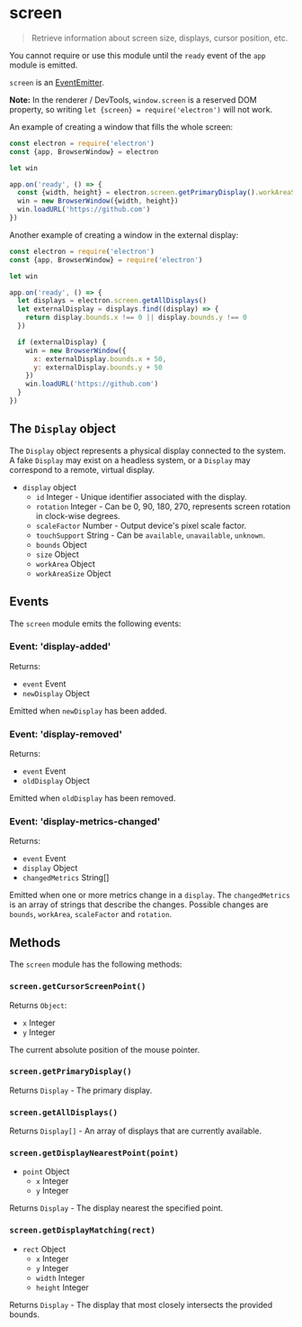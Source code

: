 # screen

> Retrieve information about screen size, displays, cursor position, etc.

You cannot require or use this module until the `ready` event of the `app`
module is emitted.

`screen` is an [EventEmitter](http://nodejs.org/api/events.html#events_class_events_eventemitter).

**Note:** In the renderer / DevTools, `window.screen` is a reserved DOM
property, so writing `let {screen} = require('electron')` will not work.

An example of creating a window that fills the whole screen:

```javascript
const electron = require('electron')
const {app, BrowserWindow} = electron

let win

app.on('ready', () => {
  const {width, height} = electron.screen.getPrimaryDisplay().workAreaSize
  win = new BrowserWindow({width, height})
  win.loadURL('https://github.com')
})
```

Another example of creating a window in the external display:

```javascript
const electron = require('electron')
const {app, BrowserWindow} = require('electron')

let win

app.on('ready', () => {
  let displays = electron.screen.getAllDisplays()
  let externalDisplay = displays.find((display) => {
    return display.bounds.x !== 0 || display.bounds.y !== 0
  })

  if (externalDisplay) {
    win = new BrowserWindow({
      x: externalDisplay.bounds.x + 50,
      y: externalDisplay.bounds.y + 50
    })
    win.loadURL('https://github.com')
  }
})
```

## The `Display` object

The `Display` object represents a physical display connected to the system. A
fake `Display` may exist on a headless system, or a `Display` may correspond to
a remote, virtual display.

* `display` object
  * `id` Integer - Unique identifier associated with the display.
  * `rotation` Integer - Can be 0, 90, 180, 270, represents screen rotation in
    clock-wise degrees.
  * `scaleFactor` Number - Output device's pixel scale factor.
  * `touchSupport` String - Can be `available`, `unavailable`, `unknown`.
  * `bounds` Object
  * `size` Object
  * `workArea` Object
  * `workAreaSize` Object

## Events

The `screen` module emits the following events:

### Event: 'display-added'

Returns:

* `event` Event
* `newDisplay` Object

Emitted when `newDisplay` has been added.

### Event: 'display-removed'

Returns:

* `event` Event
* `oldDisplay` Object

Emitted when `oldDisplay` has been removed.

### Event: 'display-metrics-changed'

Returns:

* `event` Event
* `display` Object
* `changedMetrics` String[]

Emitted when one or more metrics change in a `display`. The `changedMetrics` is
an array of strings that describe the changes. Possible changes are `bounds`,
`workArea`, `scaleFactor` and `rotation`.

## Methods

The `screen` module has the following methods:

### `screen.getCursorScreenPoint()`

Returns `Object`:
* `x` Integer
* `y` Integer

The current absolute position of the mouse pointer.

### `screen.getPrimaryDisplay()`

Returns `Display` - The primary display.

### `screen.getAllDisplays()`

Returns `Display[]` - An array of displays that are currently available.

### `screen.getDisplayNearestPoint(point)`

* `point` Object
  * `x` Integer
  * `y` Integer

Returns `Display` - The display nearest the specified point.

### `screen.getDisplayMatching(rect)`

* `rect` Object
  * `x` Integer
  * `y` Integer
  * `width` Integer
  * `height` Integer

Returns `Display` - The display that most closely intersects the provided bounds.
